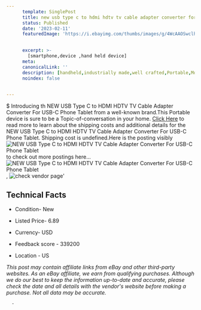 ```yaml
---
      template: SinglePost
      title: new usb type c to hdmi hdtv tv cable adapter converter for usb c phone tablet
      status: Published
      date: '2023-02-11'
      featuredImage: 'https://i.ebayimg.com/thumbs/images/g/4WcAAOSwclheH4d4/s-l225.jpg'
       

      excerpt: >-
        [smartphone,device ,hand held device]
      meta:
      canonicalLink: ''
      description: [handheld,industrially made,well crafted,Portable,Mobile,Compact,Convenient,Lightweight,Maneuverable,Man-portable,Miniature,Carriable,Hand-held,Light,Holdable,Transportable,Mobile device,Pocket-sized,On-the-go,Wireless,Cordless,Compact size,Convenient size, smartphone,device ,hand held device]
      noindex: false
      

---
```

$
      Introducing th NEW USB Type C to HDMI HDTV TV Cable Adapter Converter For USB-C Phone Tablet from a well-known brand.This Portable device  is sure to be a Topic-of-conversation in your home. [Click Here](https://www.ebay.com/itm/114330911348?hash=item1a9ea74274%3Ag%3A4WcAAOSwclheH4d4&mkevt=1&mkcid=1&mkrid=711-53200-19255-0&campid=%253CePNCampaignId%253E&customid=%253CreferenceId%253E&toolid=10049) to read more to learn about the shipping costs and additional details for the NEW USB Type C to HDMI HDTV TV Cable Adapter Converter For USB-C Phone Tablet. Shipping cost is undefined.Here is the posting visibly ![NEW USB Type C to HDMI HDTV TV Cable Adapter Converter For USB-C Phone Tablet](https://i.ebayimg.com/thumbs/images/g/4WcAAOSwclheH4d4/s-l225.jpg) to check out more postings here... ![NEW USB Type C to HDMI HDTV TV Cable Adapter Converter For USB-C Phone Tablet](https://i.ebayimg.com/images/g/4WcAAOSwclheH4d4/s-l960.jpg), ![check vendor page](https://origin-galleryplus.ebayimg.com/ws/web/114330911348_2_0_1/225x225.jpg,https://origin-galleryplus.ebayimg.com/ws/web/114330911348_3_0_1/225x225.jpg,https://origin-galleryplus.ebayimg.com/ws/web/114330911348_4_0_1/225x225.jpg,https://origin-galleryplus.ebayimg.com/ws/web/114330911348_5_0_1/225x225.jpg,https://origin-galleryplus.ebayimg.com/ws/web/114330911348_6_0_1/225x225.jpg,https://origin-galleryplus.ebayimg.com/ws/web/114330911348_7_0_1/225x225.jpg,https://origin-galleryplus.ebayimg.com/ws/web/114330911348_8_0_1/225x225.jpg,https://origin-galleryplus.ebayimg.com/ws/web/114330911348_9_0_1/225x225.jpg,https://origin-galleryplus.ebayimg.com/ws/web/114330911348_10_0_1/225x225.jpg)'

      

 ## Technical Facts 



     
      

 - Condition- New 


      

 - Listed Price- 6.89 


      

 - Currency- USD 


      

 - Feedback score - 339200 


      

 - Location - US 


      
      

 *_This post may contain affiliate links from eBay and other third-party websites. As an eBay affiliate, we earn from qualifying purchases. Although we do our best to keep the information up-to-date and accurate, please check the date and all details with the vendor's website before making a purchase. Not all data may be accurate._*




      -
